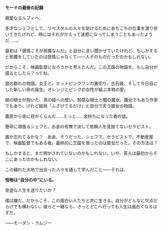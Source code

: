 <!-- title: モーダンの日誌：7日目 -->

**モードの最後の記録**

親愛なるルフィへ、

多才なシェフとして、リベスタルの人々を助けるためにあちこちの仕事を渡り歩いてきたけれど、時にはそれがかえって迷惑になってしまうこともあったようだ……。

最初は「感情こそが邪魔なんだ」と自分に言い聞かせていたけれど、もしかすると邪魔をしていたのは感情じゃなくて――人そのものだったのかもしれない。

だからこそ、映画監督になろうかと考えたんだ。この王国の物語を、もし自分が語るとしたら？ってね。

狼の群れの物語。女王と、ホットピンクワンの裏切り。古石姫、そして今日目にした新しい命の誕生。オレンジとピンクの女性が結ぶ本物の愛。

緑の騎士が抱いた、真の姫への想い。鈍感な騎士と闇の魔女。魔女でもあり作家でもあり、けれど結局「ふざけてるだけ」と自分で言う彼女の物語。

農民から金に目がくらんだ……えっと……金持ちになった者の話。

懸命に頑張るシェフと、お金の有無で決して依頼人を見捨てないセラピスト。

誰か忘れてるかな？　ああ、そうだった。シェフで、セラピストで、不動産屋で、映画監督でもある者。最終的に王国を救ったのは彼女だった。その方法は？

もしかすると、まだ明かされていないのかもしれない。いや、答えは最初からそこにあったのかもしれない。

この穢れた大地で出会った人々を通して学んだこと――それは、

**怪物は“自分の中”にいる。**

空虚な人生を送りたいか？

僕は嫌だ。だからこそ、この面白い人たちと共に生きる。自分がどんなに欠点だらけでも構わない。彼らと一緒なら、きっとどこへ行っても人生は面白くなるはずだ。

――モーダン・ラムジー

